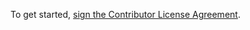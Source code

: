 To get started, <a href="https://www.clahub.com/agreements/evercam/evercam.py">sign the Contributor License Agreement</a>.
